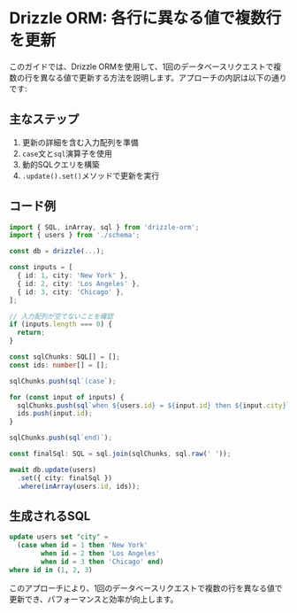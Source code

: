 # Drizzle ORM: 各行に異なる値で複数行を更新

このガイドでは、Drizzle ORMを使用して、1回のデータベースリクエストで複数の行を異なる値で更新する方法を説明します。アプローチの内訳は以下の通りです:

## 主なステップ

1. 更新の詳細を含む入力配列を準備
2. `case`文と`sql`演算子を使用
3. 動的SQLクエリを構築
4. `.update().set()`メソッドで更新を実行

## コード例

```typescript
import { SQL, inArray, sql } from 'drizzle-orm';
import { users } from './schema';

const db = drizzle(...);

const inputs = [
  { id: 1, city: 'New York' },
  { id: 2, city: 'Los Angeles' },
  { id: 3, city: 'Chicago' },
];

// 入力配列が空でないことを確認
if (inputs.length === 0) {
  return;
}

const sqlChunks: SQL[] = [];
const ids: number[] = [];

sqlChunks.push(sql`(case`);

for (const input of inputs) {
  sqlChunks.push(sql`when ${users.id} = ${input.id} then ${input.city}`);
  ids.push(input.id);
}

sqlChunks.push(sql`end)`);

const finalSql: SQL = sql.join(sqlChunks, sql.raw(' '));

await db.update(users)
  .set({ city: finalSql })
  .where(inArray(users.id, ids));
```

## 生成されるSQL

```sql
update users set "city" =
  (case when id = 1 then 'New York'
        when id = 2 then 'Los Angeles'
        when id = 3 then 'Chicago' end)
where id in (1, 2, 3)
```

このアプローチにより、1回のデータベースリクエストで複数の行を異なる値で更新でき、パフォーマンスと効率が向上します。
